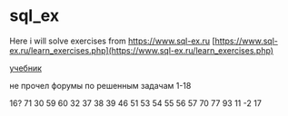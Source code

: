 # sql_ex
Here i will solve exercises from https://www.sql-ex.ru
[https://www.sql-ex.ru/learn_exercises.php](https://www.sql-ex.ru/learn_exercises.php)

[учебник](http://www.sql-tutorial.ru/ru/book_appendix_2_task_list.html)

не прочел форумы по решенным задачам 1-18

16?
71
30
59
60
32
37
38
39
46
51
53
54
55
56
57
70
77
93
11
-2
17

